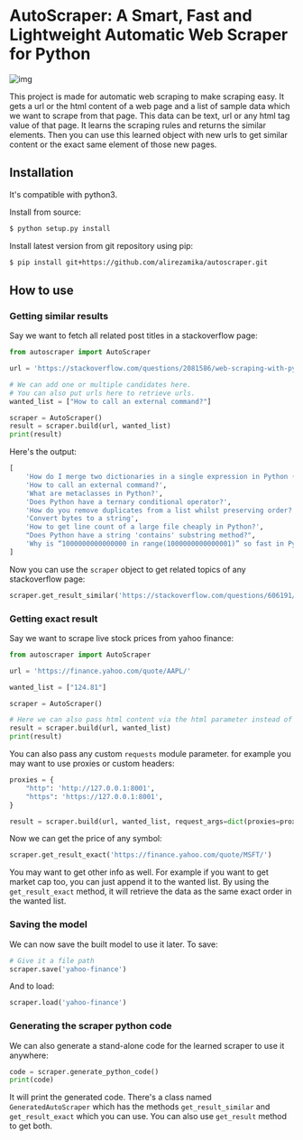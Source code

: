 # AutoScraper: A Smart, Fast and Lightweight Automatic Web Scraper for Python

![img](https://user-images.githubusercontent.com/17881612/91967658-c0f55600-ed28-11ea-8346-60c8b052f151.png)

This project is made for automatic web scraping to make scraping easy. 
It gets a url or the html content of a web page and a list of sample data which we want to scrape from that page. This data can be text, url or any html tag value of that page. It learns the scraping rules and returns the similar elements. Then you can use this learned object with new urls to get similar content or the exact same element of those new pages.

## Installation

It's compatible with python3.

Install from source:
```bash
$ python setup.py install
```
    
Install latest version from git repository using pip:
```bash
$ pip install git+https://github.com/alirezamika/autoscraper.git
```

## How to use

### Getting similar results

Say we want to fetch all related post titles in a stackoverflow page:

```python
from autoscraper import AutoScraper

url = 'https://stackoverflow.com/questions/2081586/web-scraping-with-python'

# We can add one or multiple candidates here.
# You can also put urls here to retrieve urls.
wanted_list = ["How to call an external command?"]

scraper = AutoScraper()
result = scraper.build(url, wanted_list)
print(result)
```

Here's the output:
```python
[
    'How do I merge two dictionaries in a single expression in Python (taking union of dictionaries)?', 
    'How to call an external command?', 
    'What are metaclasses in Python?', 
    'Does Python have a ternary conditional operator?', 
    'How do you remove duplicates from a list whilst preserving order?', 
    'Convert bytes to a string', 
    'How to get line count of a large file cheaply in Python?', 
    "Does Python have a string 'contains' substring method?", 
    'Why is “1000000000000000 in range(1000000000000001)” so fast in Python 3?'
]
```
Now you can use the `scraper` object to get related topics of any stackoverflow page:
```python
scraper.get_result_similar('https://stackoverflow.com/questions/606191/convert-bytes-to-a-string')
```

### Getting exact result

Say we want to scrape live stock prices from yahoo finance:

```python
from autoscraper import AutoScraper

url = 'https://finance.yahoo.com/quote/AAPL/'

wanted_list = ["124.81"]

scraper = AutoScraper()

# Here we can also pass html content via the html parameter instead of the url (html=html_content)
result = scraper.build(url, wanted_list)
print(result)
```

You can also pass any custom `requests` module parameter. for example you may want to use proxies or custom headers:

```python
proxies = {
    "http": 'http://127.0.0.1:8001',
    "https": 'https://127.0.0.1:8001',
}

result = scraper.build(url, wanted_list, request_args=dict(proxies=proxies))
```

Now we can get the price of any symbol:

```python
scraper.get_result_exact('https://finance.yahoo.com/quote/MSFT/')
```

You may want to get other info as well. For example if you want to get market cap too, you can just append it to the wanted list. By using the `get_result_exact` method, it will retrieve the data as the same exact order in the wanted list.


### Saving the model

We can now save the built model to use it later. To save:

```python
# Give it a file path
scraper.save('yahoo-finance')
```

And to load:

```python
scraper.load('yahoo-finance')
```

### Generating the scraper python code

We can also generate a stand-alone code for the learned scraper to use it anywhere:

```python
code = scraper.generate_python_code()
print(code)
```

It will print the generated code. There's a class named `GeneratedAutoScraper` which has the methods `get_result_similar` and 
`get_result_exact` which you can use. You can also use `get_result` method to get both.
